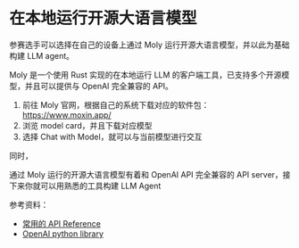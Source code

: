 # 在本地运行开源大语言模型

参赛选手可以选择在自己的设备上通过 Moly 运行开源大语言模型，并以此为基础构建 LLM agent。

Moly 是一个使用 Rust 实现的在本地运行 LLM 的客户端工具，已支持多个开源模型，并且可以提供与 OpenAI 完全兼容的 API。

1. 前往 Moly 官网，根据自己的系统下载对应的软件包：https://www.moxin.app/
2. 浏览 model card，并且下载对应模型
3. 选择 Chat with Model，就可以与当前模型进行交互

同时，

通过 Moly 运行的开源大语言模型有着和 OpenAI API 完全兼容的 API server，接下来你就可以用熟悉的工具构建 LLM Agent

参考资料：
* [常用的 API Reference](https://llamaedge.com/docs/user-guide/api-reference)
* [OpenAI python library](https://llamaedge.com/docs/user-guide/openai-api/intro#the-openai-python-library)
